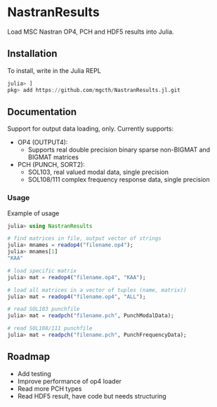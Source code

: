 # NastranResults
Load MSC Nastran OP4, PCH and HDF5 results into Julia.

## Installation
To install, write in the Julia REPL

```julia
julia> ]
pkg> add https://github.com/mgcth/NastranResults.jl.git
```

## Documentation
Support for output data loading, only. Currently supports:
* OP4 (OUTPUT4):
    * Supports real double precision binary sparse non-BIGMAT and BIGMAT matrices
* PCH (PUNCH, SORT2):
    * SOL103, real valued modal data, single precision
    * SOL108/111 complex frequency response data, single precision

### Usage
Example of usage

```julia
julia> using NastranResults

# find matrices in file, output vector of strings
julia> mnames = readop4("filename.op4");
julia> mnames[1]
"KAA"

# load specific matrix
julia> mat = readop4("filename.op4", "KAA");

# load all matrices in a vector of tuples (name, matrix))
julia> mat = readop4("filename.op4", "ALL");

# read SOL103 punchfile
julia> mat = readpch("filename.pch", PunchModalData);

# read SOL108/111 punchfile
julia> mat = readpch("filename.pch", PunchFrequencyData);
```

## Roadmap
- Add testing
- Improve performance of op4 loader
- Read more PCH types 
- Read HDF5 result, have code but needs structuring
